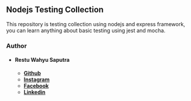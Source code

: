 ## Nodejs Testing Collection

This repository is testing collection using nodejs and express framework, you can learn anything about basic testing using jest and mocha.

### Author

- #### Restu Wahyu Saputra
  + **[Github](https://github.com/restuwahyu13)**
  + **[Instagram](https://www.instagram.com/restuvh705)**
  + **[Facebook](https://www.facebook.com/restuvanhalen)**
  + **[Linkedin](https://www.linkedin.com/in/restuwahyu13)**